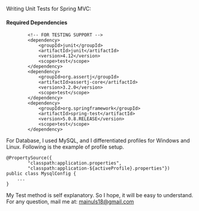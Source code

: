 Writing Unit Tests for Spring MVC:

#### Required Dependencies

```
        <!-- FOR TESTING SUPPORT -->
        <dependency>
            <groupId>junit</groupId>
            <artifactId>junit</artifactId>
            <version>4.12</version>
            <scope>test</scope>
        </dependency>
        <dependency>
            <groupId>org.assertj</groupId>
            <artifactId>assertj-core</artifactId>
            <version>3.2.0</version>
            <scope>test</scope>
        </dependency>
        <dependency>
            <groupId>org.springframework</groupId>
            <artifactId>spring-test</artifactId>
            <version>5.0.8.RELEASE</version>
            <scope>test</scope>
        </dependency>

```

For Database, I used MySQL, and I differentiated profiles for Windows and Linux. Following is the example of profile setup.

```
@PropertySource({
        "classpath:application.properties",
        "classpath:application-${activeProfile}.properties"})
public class MysqlConfig {
    ...
}
```

My Test method is self explanatory. So I hope, it will be easy to understand. For any question, mail me at: mainuls18@gmail.com